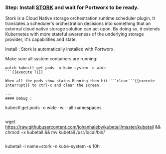 ### Step: Install [STORK](https://github.com/libopenstorage/stork/) and wait for Portworx to be ready.

Stork is a Cloud Native storage orchestration runtime scheduler plugin. It translates a scheduler's orchestration decisions into something that an external cloud native storage solution can act upon. By doing so, it extends Kubernetes with more stateful awareness of the underlying storage provider, it's capabilities and state.

Install : Stork is automatically installed with Portworx.

Make sure all system containers are running:
```
watch kubectl get pods -n kube-system -o wide
```{{execute T1}}

When all the pods show status Running then hit ```clear```{{execute interrupt}} to ctrl-c and clear the screen.

---
#### Debug :
```
kubectl get pods -o wide -w --all-namespaces
```{{execute T2}}

```
wget https://raw.githubusercontent.com/johanhaleby/kubetail/master/kubetail && chmod +x kubetail && mv kubetail /usr/local/bin/
```{{execute T3}}

```
kubetail -l name=stork -n kube-system -s 10h
```{{execute T3}}
